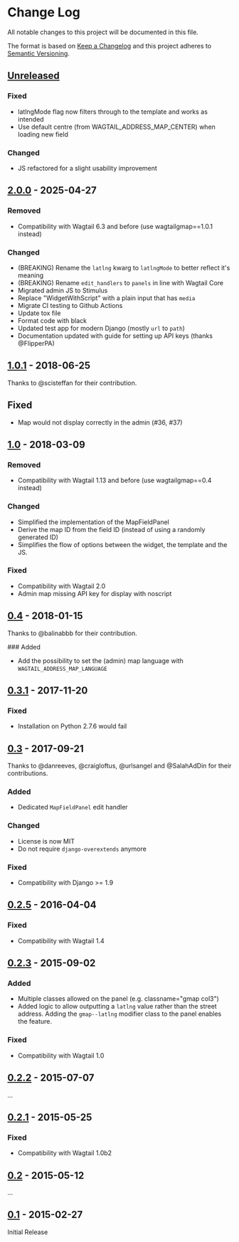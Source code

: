 # Change Log

All notable changes to this project will be documented in this file.

The format is based on [Keep a Changelog](http://keepachangelog.com/)
and this project adheres to [Semantic Versioning](http://semver.org/).

## [Unreleased]

### Fixed

-   latlngMode flag now filters through to the template and works as intended
-   Use default centre (from WAGTAIL_ADDRESS_MAP_CENTER) when loading new field

### Changed

-   JS refactored for a slight usability improvement

## [2.0.0] - 2025-04-27

### Removed

-   Compatibility with Wagtail 6.3 and before (use wagtailgmap==1.0.1 instead)

### Changed

-   (BREAKING) Rename the `latlng` kwarg to `latlngMode` to better reflect it's meaning
-   (BREAKING) Rename `edit_handlers` to `panels` in line with Wagtail Core
-   Migrated admin JS to Stimulus
-   Replace "WidgetWithScript" with a plain input that has `media`
-   Migrate CI testing to Github Actions
-   Update tox file
-   Format code with black
-   Updated test app for modern Django (mostly `url` to `path`)
-   Documentation updated with guide for setting up API keys (thanks @FlipperPA)

## [1.0.1] - 2018-06-25

Thanks to @scisteffan for their contribution.

## Fixed

-   Map would not display correctly in the admin (#36, #37)

## [1.0] - 2018-03-09

### Removed

-   Compatibility with Wagtail 1.13 and before (use wagtailgmap==0.4 instead)

### Changed

-   Simplified the implementation of the MapFieldPanel
-   Derive the map ID from the field ID (instead of using a randomly generated ID)
-   Simplifies the flow of options between the widget, the template and the JS.

### Fixed

-   Compatibility with Wagtail 2.0
-   Admin map missing API key for display with noscript

## [0.4] - 2018-01-15

Thanks to @balinabbb for their contribution.

### Added

-   Add the possibility to set the (admin) map language with `WAGTAIL_ADDRESS_MAP_LANGUAGE`

## [0.3.1] - 2017-11-20

### Fixed

-   Installation on Python 2.7.6 would fail

## [0.3] - 2017-09-21

Thanks to @danreeves, @craigloftus, @urlsangel and @SalahAdDin for their contributions.

### Added

-   Dedicated `MapFieldPanel` edit handler

### Changed

-   License is now MIT
-   Do not require `django-overextends` anymore

### Fixed

-   Compatibility with Django >= 1.9

## [0.2.5] - 2016-04-04

### Fixed

-   Compatibility with Wagtail 1.4

## [0.2.3] - 2015-09-02

### Added

-   Multiple classes allowed on the panel (e.g. classname="gmap col3")
-   Added logic to allow outputting a `latlng` value rather than the street address. Adding the `gmap--latlng` modifier class to the panel enables the feature.

### Fixed

-   Compatibility with Wagtail 1.0

## [0.2.2] - 2015-07-07

...

## [0.2.1] - 2015-05-25

### Fixed

-   Compatibility with Wagtail 1.0b2

## [0.2] - 2015-05-12

...

## [0.1] - 2015-02-27

Initial Release

[Unreleased]: https://github.com/springload/wagtailgmaps/compare/2.0.0...HEAD
[2.0.0]: https://github.com/springload/wagtailgmaps/compare/1.0.1...2.0.0
[1.0.1]: https://github.com/springload/wagtailgmaps/compare/v1.0...v1.0.1
[1.0]: https://github.com/springload/wagtailgmaps/compare/v0.4...v1.0
[0.4]: https://github.com/springload/wagtailgmaps/compare/v0.3.1...v0.4
[0.3.1]: https://github.com/springload/wagtailgmaps/compare/v0.3...v0.3.1
[0.3]: https://github.com/springload/wagtailgmaps/compare/v0.2.5...v0.3
[0.2.5]: https://github.com/springload/wagtailgmaps/compare/v0.2.3...v0.2.5
[0.2.3]: https://github.com/springload/wagtailgmaps/compare/v0.2.2...v0.2.3
[0.2.2]: https://github.com/springload/wagtailgmaps/compare/v0.2.1...v0.2.2
[0.2.1]: https://github.com/springload/wagtailgmaps/compare/v0.2...v0.2.1
[0.2]: https://github.com/springload/wagtailgmaps/compare/v0.1...v0.2
[0.1]: https://github.com/springload/wagtailgmaps/compare/9b4372371576da8f96a52cfc225d1c5c1b3c76d1...v0.1
